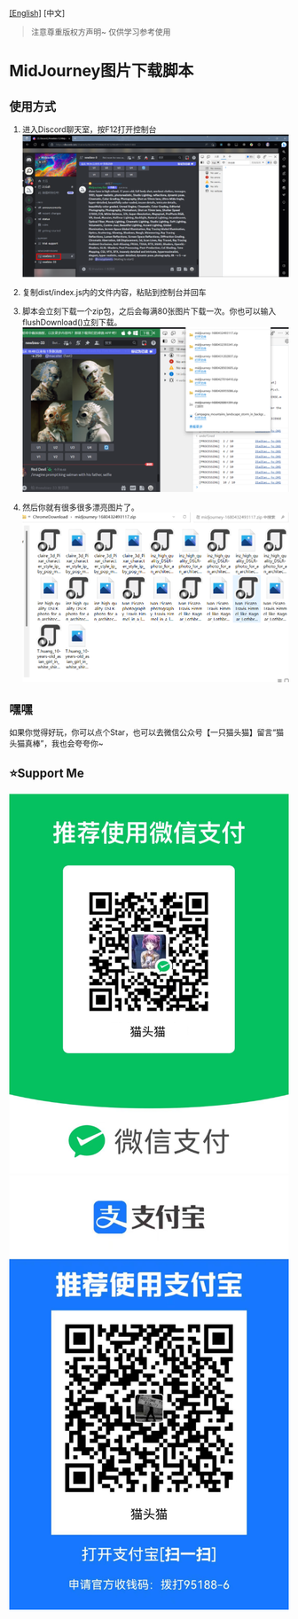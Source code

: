 [[English]](./readme.md) [中文]

> 注意尊重版权方声明~ 仅供学习参考使用
# MidJourney图片下载脚本

## 使用方式
1. 进入Discord聊天室，按F12打开控制台
![STEP1](./imgs/step1.png)

2. 复制dist/index.js内的文件内容，粘贴到控制台并回车

3. 脚本会立刻下载一个zip包，之后会每满80张图片下载一次。你也可以输入flushDownload()立刻下载。
![STEP3](./imgs/step3.png)

4. 然后你就有很多很多漂亮图片了。
![STEP4](./imgs/step4.png)

## 嘿嘿
如果你觉得好玩，你可以点个Star，也可以去微信公众号【一只猫头猫】留言“猫头猫真棒”，我也会夸夸你~

## ⭐Support Me
![wx](./imgs/wx.png)
![alipay](./imgs/alipay.png)